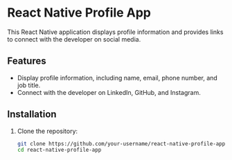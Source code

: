 # React Native Profile App

This React Native application displays profile information and provides links to connect with the developer on social media.



## Features

- Display profile information, including name, email, phone number, and job title.
- Connect with the developer on LinkedIn, GitHub, and Instagram.

## Installation

1. Clone the repository:

   ```bash
   git clone https://github.com/your-username/react-native-profile-app.git
   cd react-native-profile-app
